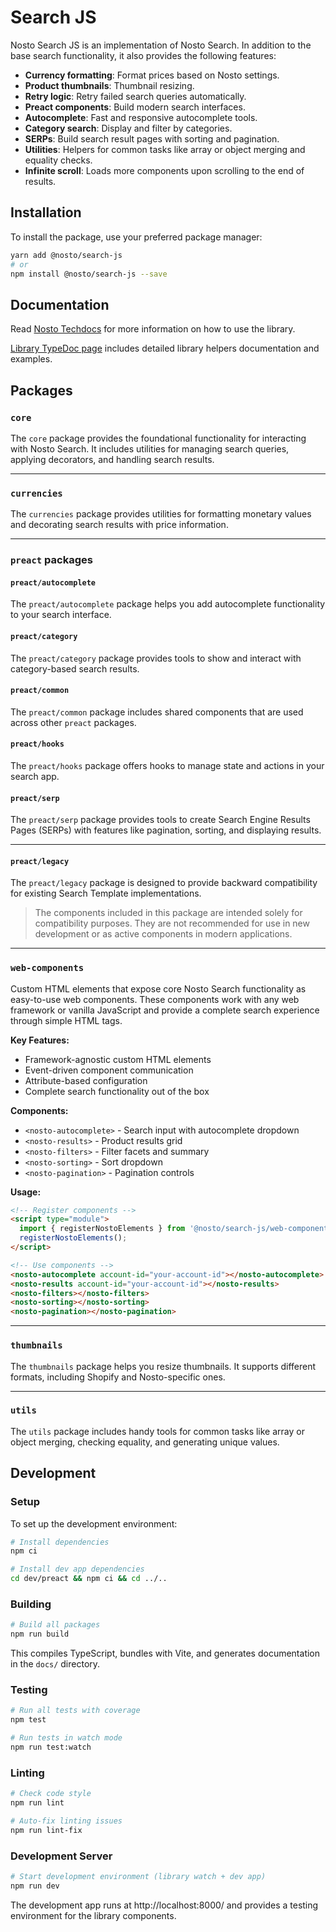 # Search JS

Nosto Search JS is an implementation of Nosto Search. In addition to the base search functionality, it also provides the following features:

* **Currency formatting**: Format prices based on Nosto settings.
* **Product thumbnails**: Thumbnail resizing.
* **Retry logic**: Retry failed search queries automatically.
* **Preact components**: Build modern search interfaces.
* **Autocomplete**: Fast and responsive autocomplete tools.
* **Category search**: Display and filter by categories.
* **SERPs**: Build search result pages with sorting and pagination.
* **Utilities**: Helpers for common tasks like array or object merging and equality checks.
* **Infinite scroll**: Loads more components upon scrolling to the end of results.
  
## Installation
To install the package, use your preferred package manager:

```bash
yarn add @nosto/search-js
# or
npm install @nosto/search-js --save
```

## Documentation

Read [Nosto Techdocs](https://docs.nosto.com/techdocs/apis/frontend/oss/search-js) for more information on how to use the library.

[Library TypeDoc page](https://nosto.github.io/search-js/) includes detailed library helpers documentation and examples.

## Packages

### `core`
The `core` package provides the foundational functionality for interacting with Nosto Search. It includes utilities for managing search queries, applying decorators, and handling search results.

---

### `currencies`
The `currencies` package provides utilities for formatting monetary values and decorating search results with price information.

---

### `preact` packages

#### `preact/autocomplete`
The `preact/autocomplete` package helps you add autocomplete functionality to your search interface.

#### `preact/category`
The `preact/category` package provides tools to show and interact with category-based search results.

#### `preact/common`
The `preact/common` package includes shared components that are used across other `preact` packages.

#### `preact/hooks`
The `preact/hooks` package offers hooks to manage state and actions in your search app.

#### `preact/serp`
The `preact/serp` package provides tools to create Search Engine Results Pages (SERPs) with features like pagination, sorting, and displaying results.

---

#### `preact/legacy`
The `preact/legacy` package is designed to provide backward compatibility for existing Search Template implementations.

> The components included in this package are intended solely for compatibility purposes. They are not recommended for use in new development or as active components in modern applications.

---

### `web-components`
Custom HTML elements that expose core Nosto Search functionality as easy-to-use web components. These components work with any web framework or vanilla JavaScript and provide a complete search experience through simple HTML tags.

**Key Features:**
- Framework-agnostic custom HTML elements
- Event-driven component communication
- Attribute-based configuration
- Complete search functionality out of the box

**Components:**
- `<nosto-autocomplete>` - Search input with autocomplete dropdown
- `<nosto-results>` - Product results grid
- `<nosto-filters>` - Filter facets and summary
- `<nosto-sorting>` - Sort dropdown
- `<nosto-pagination>` - Pagination controls

**Usage:**
```html
<!-- Register components -->
<script type="module">
  import { registerNostoElements } from '@nosto/search-js/web-components';
  registerNostoElements();
</script>

<!-- Use components -->
<nosto-autocomplete account-id="your-account-id"></nosto-autocomplete>
<nosto-results account-id="your-account-id"></nosto-results>
<nosto-filters></nosto-filters>
<nosto-sorting></nosto-sorting>
<nosto-pagination></nosto-pagination>
```

---

### `thumbnails`
The `thumbnails` package helps you resize thumbnails. It supports different formats, including Shopify and Nosto-specific ones.

---

### `utils`
The `utils` package includes handy tools for common tasks like array or object merging, checking equality, and generating unique values.

## Development

### Setup
To set up the development environment:

```bash
# Install dependencies
npm ci

# Install dev app dependencies
cd dev/preact && npm ci && cd ../..
```

### Building
```bash
# Build all packages
npm run build
```

This compiles TypeScript, bundles with Vite, and generates documentation in the `docs/` directory.

### Testing
```bash
# Run all tests with coverage
npm test

# Run tests in watch mode
npm run test:watch
```

### Linting
```bash
# Check code style
npm run lint

# Auto-fix linting issues
npm run lint-fix
```

### Development Server
```bash
# Start development environment (library watch + dev app)
npm run dev
```

The development app runs at http://localhost:8000/ and provides a testing environment for the library components.